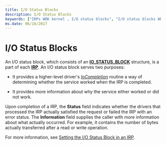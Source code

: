 ```yaml
---
title: I/O Status Blocks
description: I/O Status Blocks
keywords: ["IRPs WDK kernel , I/O status blocks", "I/O status blocks WDK kernel", "status blocks WDK kernel", "IO_STATUS_BLOCK structure", "status information WDK IRPs", "IRPs WDK kernel , status information"]
ms.date: 06/16/2017
---
```


# I/O Status Blocks





An I/O status block, which consists of an [**IO\_STATUS\_BLOCK**](/windows-hardware/drivers/ddi/wdm/ns-wdm-_io_status_block) structure, is a part of each [**IRP**](/windows-hardware/drivers/ddi/wdm/ns-wdm-_irp). An I/O status block serves two purposes:

-   It provides a higher-level driver's [*IoCompletion*](/windows-hardware/drivers/ddi/wdm/nc-wdm-io_completion_routine) routine a way of determining whether the service worked when the IRP is completed.

-   It provides more information about why the service either worked or did not work.

Upon completion of a IRP, the **Status** field indicates whether the drivers that processed the IRP actually satisfied the request or failed the IRP with an error status. The **Information** field supplies the caller with more information about what actually occurred. For example, it contains the number of bytes actually transferred after a read or write operation.

For more information, see [Setting the I/O Status Block in an IRP](processing-irps-in-a-lowest-level-driver.md#ddk-setting-the-i-o-status-block-in-an-irp-kg).

 

